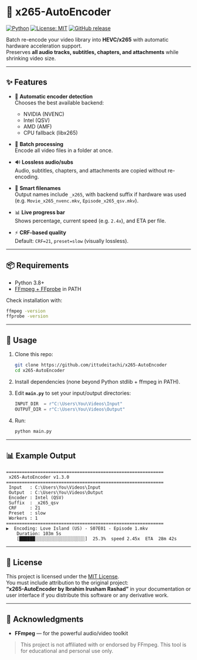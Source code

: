 # 🎥 x265-AutoEncoder

[![Python](https://img.shields.io/badge/python-3.6%2B-blue.svg)](https://www.python.org/)
[![License: MIT](https://img.shields.io/badge/license-MIT-green.svg)](https://github.com/ittudeitachi/x265-AutoEncoder/blob/main/LICENSE)
[![GitHub release](https://img.shields.io/github/v/release/ittudeitachi/x265-AutoEncoder?label=Release)](https://github.com/ittudeitachi/x265-AutoEncoder/releases)

Batch re-encode your video library into **HEVC/x265** with automatic hardware acceleration support.  
Preserves **all audio tracks, subtitles, chapters, and attachments** while shrinking video size.  

---

## ✨ Features
- 🚀 **Automatic encoder detection**  
  Chooses the best available backend:  
  - NVIDIA (NVENC)  
  - Intel (QSV)  
  - AMD (AMF)  
  - CPU fallback (libx265)  

- 📂 **Batch processing**  
  Encode all video files in a folder at once.  

- 🔊 **Lossless audio/subs**  
  Audio, subtitles, chapters, and attachments are copied without re-encoding.  

- 📝 **Smart filenames**  
  Output names include `_x265`, with backend suffix if hardware was used  
  (e.g. `Movie_x265_nvenc.mkv`, `Episode_x265_qsv.mkv`).  

- 📊 **Live progress bar**  
  Shows percentage, current speed (e.g. `2.4x`), and ETA per file.  

- ⚡ **CRF-based quality**  
  Default: `CRF=21`, `preset=slow` (visually lossless).  

---

## 📦 Requirements
- Python 3.8+  
- [FFmpeg + FFprobe](https://ffmpeg.org/download.html) in PATH  

Check installation with:
```bash
ffmpeg -version
ffprobe -version
```

---

## 🚀 Usage
1. Clone this repo:
   ```bash
   git clone https://github.com/ittudeitachi/x265-AutoEncoder
   cd x265-AutoEncoder
   ```

2. Install dependencies (none beyond Python stdlib + ffmpeg in PATH).  

3. Edit **`main.py`** to set your input/output directories:
   ```python
   INPUT_DIR  = r"C:\Users\You\Videos\Input"
   OUTPUT_DIR = r"C:\Users\You\Videos\Output"
   ```

4. Run:
   ```bash
   python main.py
   ```

---

## 📊 Example Output
```
============================================================
 x265-AutoEncoder v1.3.0
============================================================
 Input   : C:\Users\You\Videos\Input
 Output  : C:\Users\You\Videos\Output
 Encoder : Intel (QSV)
 Suffix  : _x265_qsv
 CRF     : 21
 Preset  : slow
 Workers : 1
============================================================
▶️  Encoding: Love Island (US) - S07E01 - Episode 1.mkv
    Duration: 103m 5s
    [██████░░░░░░░░░░░░░░░░░░░]  25.3%  speed 2.45x  ETA  28m 42s
```

---

## 📄 License
This project is licensed under the [MIT License](LICENSE).  
You must include attribution to the original project:  
**“x265-AutoEncoder by Ibrahim Irusham Rashad”** in your documentation or user interface if you distribute this software or any derivative work.

---

## 🙏 Acknowledgments
- **FFmpeg** — for the powerful audio/video toolkit  

> This project is not affiliated with or endorsed by FFmpeg. This tool is for educational and personal use only. 
